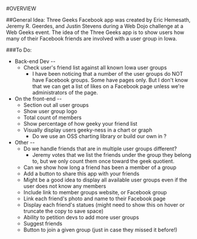 #OVERVIEW

##General Idea:
Three Geeks Facebook app was created by Eric Hemesath, Jeremy R. Geerdes, and Justin Stevens during a Web Dojo challenge at a Web Geeks event. The idea of the Three Geeks app is to show users how many of their Facebook friends are involved with a user group in Iowa.


###To Do:

  * Back-end Dev --
      * Check user's friend list against all known Iowa user groups
        * I have been noticing that a number of the user groups do NOT have Facebook groups. Some have pages only. But I don't know that we can get a list of likes on a Facebook page unless we're administrators of the page.
  * On the front-end -- 
      * Section out all user groups
      * Show user group logo
      * Total count of members
      * Show percentage of how geeky your friend list
      * Visually display users geeky-ness in a chart or graph
        * Do we use an OSS charting library or build our own in <canvas>?
  * Other --
      * Do we handle friends that are in multiple user groups different?
        * Jeremy votes that we list the friends under the group they belong to, but we only count them once toward the geek quotient.
      * Can we show how long a friend has been a member of a group
      * Add a button to share this app with your friends
      * Might be a good idea to display all available user groups even if the user does not know any members
      * Include link to member groups website, or Facebook group
      * Link each friend's photo and name to their Facebook page
      * Display each friend's statues (might need to show this on hover or truncate the copy to save space)
      * Ability to petition devs to add more user groups
      * Suggest friends
      * Button to join a given group (just in case they missed it before!)
